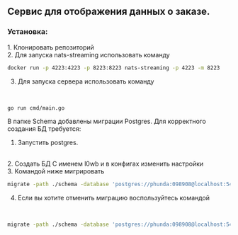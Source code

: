 <h2>Сервис для отображения данных о заказе.</h2>

<h3>Установка:</h3>
1. Клонировать репозиторий
<br/>
2. Для запуска nats-streaming использовать команду
<br/>

```bash
docker run -p 4223:4223 -p 8223:8223 nats-streaming -p 4223 -m 8223
```

3. Для запуска сервера использовать команду
<br/>

``` bash
go run cmd/main.go
```

В папке Schema добавлены миграции Postgres. Для корректного создания БД требуется:
<br/>
1. Запустить postgres.
<br/>
2. Создать БД С именем l0wb и в конфигах изменить настройки
<br/>
3. Командой ниже мигрировать 
<br/>

```bash
migrate -path ./schema -database 'postgres://phunda:098908@localhost:5432/l0wb?sslmode=disable' up
```

4. Если вы хотите отменить миграцию воспользуйтесь командой
<br/>

```bash
migrate -path ./schema -database 'postgres://phunda:098908@localhost:5432/l0wb?sslmode=disable' down
```